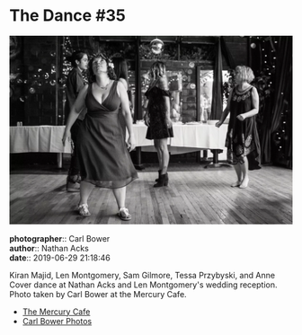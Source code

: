 # The Dance #35

![Kiran Majid, Len Montgomery, Sam Gilmore, Tessa Przybyski, and Anne Cover dance](assets/2019-06-29-set-4-the-dance-35.webp)

**photographer**:: Carl Bower  
**author**:: Nathan Acks  
**date**:: 2019-06-29 21:18:46

Kiran Majid, Len Montgomery, Sam Gilmore, Tessa Przybyski, and Anne Cover dance at Nathan Acks and Len Montgomery's wedding reception. Photo taken by Carl Bower at the Mercury Cafe.

* [The Mercury Cafe](http://mercurycafe.com)
* [Carl Bower Photos](https://carlbowerphotos.com)
